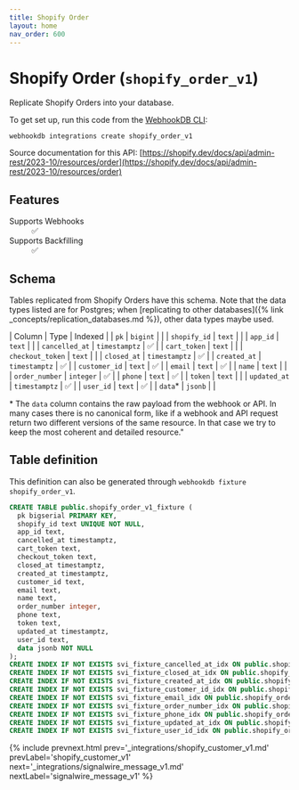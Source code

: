 ```yaml
---
title: Shopify Order
layout: home
nav_order: 600
---
```


# Shopify Order (`shopify_order_v1`)

Replicate Shopify Orders into your database.

To get set up, run this code from the [WebhookDB CLI](https://webhookdb.com/terminal):
```
webhookdb integrations create shopify_order_v1
```

Source documentation for this API: [https://shopify.dev/docs/api/admin-rest/2023-10/resources/order](https://shopify.dev/docs/api/admin-rest/2023-10/resources/order)

## Features

<dl>
<dt>Supports Webhooks</dt>
<dd>✅</dd>
<dt>Supports Backfilling</dt>
<dd>✅</dd>

</dl>

## Schema

Tables replicated from Shopify Orders have this schema.
Note that the data types listed are for Postgres;
when [replicating to other databases]({% link _concepts/replication_databases.md %}),
other data types maybe used.

| Column | Type | Indexed |
| `pk` | `bigint` |  |
| `shopify_id` | `text` |  |
| `app_id` | `text` |  |
| `cancelled_at` | `timestamptz` | ✅ |
| `cart_token` | `text` |  |
| `checkout_token` | `text` |  |
| `closed_at` | `timestamptz` | ✅ |
| `created_at` | `timestamptz` | ✅ |
| `customer_id` | `text` | ✅ |
| `email` | `text` | ✅ |
| `name` | `text` |  |
| `order_number` | `integer` | ✅ |
| `phone` | `text` | ✅ |
| `token` | `text` |  |
| `updated_at` | `timestamptz` | ✅ |
| `user_id` | `text` | ✅ |
| `data`* | `jsonb` |  |

<span class="fs-3">* The `data` column contains the raw payload from the webhook or API.
In many cases there is no canonical form, like if a webhook and API request return
two different versions of the same resource.
In that case we try to keep the most coherent and detailed resource."</span>

## Table definition

This definition can also be generated through `webhookdb fixture shopify_order_v1`.

```sql
CREATE TABLE public.shopify_order_v1_fixture (
  pk bigserial PRIMARY KEY,
  shopify_id text UNIQUE NOT NULL,
  app_id text,
  cancelled_at timestamptz,
  cart_token text,
  checkout_token text,
  closed_at timestamptz,
  created_at timestamptz,
  customer_id text,
  email text,
  name text,
  order_number integer,
  phone text,
  token text,
  updated_at timestamptz,
  user_id text,
  data jsonb NOT NULL
);
CREATE INDEX IF NOT EXISTS svi_fixture_cancelled_at_idx ON public.shopify_order_v1_fixture (cancelled_at);
CREATE INDEX IF NOT EXISTS svi_fixture_closed_at_idx ON public.shopify_order_v1_fixture (closed_at);
CREATE INDEX IF NOT EXISTS svi_fixture_created_at_idx ON public.shopify_order_v1_fixture (created_at);
CREATE INDEX IF NOT EXISTS svi_fixture_customer_id_idx ON public.shopify_order_v1_fixture (customer_id);
CREATE INDEX IF NOT EXISTS svi_fixture_email_idx ON public.shopify_order_v1_fixture (email);
CREATE INDEX IF NOT EXISTS svi_fixture_order_number_idx ON public.shopify_order_v1_fixture (order_number);
CREATE INDEX IF NOT EXISTS svi_fixture_phone_idx ON public.shopify_order_v1_fixture (phone);
CREATE INDEX IF NOT EXISTS svi_fixture_updated_at_idx ON public.shopify_order_v1_fixture (updated_at);
CREATE INDEX IF NOT EXISTS svi_fixture_user_id_idx ON public.shopify_order_v1_fixture (user_id);
```

{% include prevnext.html prev='_integrations/shopify_customer_v1.md' prevLabel='shopify_customer_v1' next='_integrations/signalwire_message_v1.md' nextLabel='signalwire_message_v1' %}
